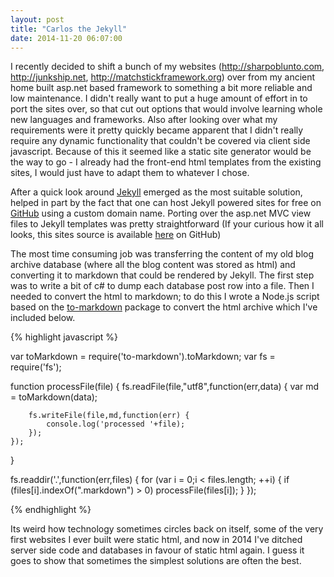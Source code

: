 ```yaml
---
layout: post
title: "Carlos the Jekyll"
date: 2014-11-20 06:07:00
---
```


I recently decided to shift a bunch of my websites (http://sharpoblunto.com, http://junkship.net, http://matchstickframework.org) over from my ancient home built asp.net based framework to something a bit more reliable and low maintenance. I didn't really want to put a huge amount of effort in to port the sites over, so that cut out options that would involve learning whole new languages and frameworks. Also after looking over what my requirements were it pretty quickly became apparent that I didn't really require any dynamic functionality that couldn't be covered via client side javascript. Because of this it seemed like a static site generator would be the way to go - I already had the front-end html templates from the existing sites, I would just have to adapt them to whatever I chose.

After a quick look around [Jekyll](http://jekyllrb.com/) emerged as the most suitable solution, helped in part by the fact that one can host Jekyll powered sites for free on [GitHub](https://github.com/) using a custom domain name. Porting over the asp.net MVC view files to Jekyll templates was pretty straightforward (If your curious how it all looks, this sites source is available [here](https://github.com/mrsharpoblunto/sharpoblunto.com) on GitHub) 

The most time consuming job was transferring the content of my old blog archive database (where all the blog content was stored as html) and converting it to markdown that could be rendered by Jekyll. The first step was to write a bit of c# to dump each database post row into a file. Then I needed to convert the html to markdown; to do this I wrote a Node.js script based on the [to-markdown](https://github.com/domchristie/to-markdown) package to convert the html archive which I've included below.

{% highlight javascript %}

var toMarkdown = require('to-markdown').toMarkdown;
var fs = require('fs');

function processFile(file) {
    fs.readFile(file,"utf8",function(err,data) {
        var md = toMarkdown(data);

        fs.writeFile(file,md,function(err) {
            console.log('processed '+file);
        });
    });
}

fs.readdir('.',function(err,files) {
    for (var i = 0;i < files.length; ++i) {
        if (files[i].indexOf(".markdown") > 0)
            processFile(files[i]);
    }
});

{% endhighlight %}

Its weird how technology sometimes circles back on itself, some of the very first websites I ever built were static html, and now in 2014 I've ditched server side code and databases in favour of static html again. I guess it goes to show that sometimes the simplest solutions are often the best.
